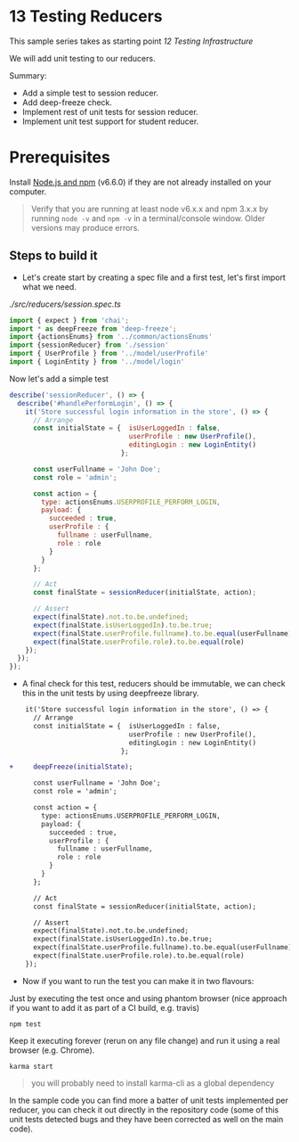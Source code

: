 # 13 Testing Reducers

This sample series takes as starting point _12 Testing Infrastructure_

We will add unit testing to our reducers.

Summary:

- Add a simple test to session reducer.
- Add deep-freeze check.
- Implement rest of unit tests for session reducer.
- Implement unit test support for student reducer.



# Prerequisites

Install [Node.js and npm](https://nodejs.org/en/) (v6.6.0) if they are not already installed on your computer.

> Verify that you are running at least node v6.x.x and npm 3.x.x by running `node -v` and `npm -v` in a terminal/console window. Older versions may produce errors.

## Steps to build it

- Let's create start by creating a spec file and a first test, let's first import what we need.

_./src/reducers/session.spec.ts_

```javascript
import { expect } from 'chai';
import * as deepFreeze from 'deep-freeze';
import {actionsEnums} from '../common/actionsEnums'
import {sessionReducer} from './session'
import { UserProfile } from '../model/userProfile'
import { LoginEntity } from '../model/login'
```

Now let's add a simple test

```javascript
describe('sessionReducer', () => {
  describe('#handlePerformLogin', () => {
    it('Store successful login information in the store', () => {
      // Arrange
      const initialState = {  isUserLoggedIn : false,
                              userProfile : new UserProfile(),
                              editingLogin : new LoginEntity()
                            };

      const userFullname = 'John Doe';
      const role = 'admin';

      const action = {
        type: actionsEnums.USERPROFILE_PERFORM_LOGIN,
        payload: {
          succeeded : true,
          userProfile : {
            fullname : userFullname,
            role : role
          }
        }
      };

      // Act
      const finalState = sessionReducer(initialState, action);

      // Assert
      expect(finalState).not.to.be.undefined;
      expect(finalState.isUserLoggedIn).to.be.true;
      expect(finalState.userProfile.fullname).to.be.equal(userFullname)
      expect(finalState.userProfile.role).to.be.equal(role)
    });
  });
});
```

- A final check for this test, reducers should be immutable, we can check this
in the unit tests by using deepfreeze library.

```diff
    it('Store successful login information in the store', () => {
      // Arrange
      const initialState = {  isUserLoggedIn : false,
                              userProfile : new UserProfile(),
                              editingLogin : new LoginEntity()
                            };

+     deepFreeze(initialState);

      const userFullname = 'John Doe';
      const role = 'admin';

      const action = {
        type: actionsEnums.USERPROFILE_PERFORM_LOGIN,
        payload: {
          succeeded : true,
          userProfile : {
            fullname : userFullname,
            role : role
          }
        }
      };

      // Act
      const finalState = sessionReducer(initialState, action);

      // Assert
      expect(finalState).not.to.be.undefined;
      expect(finalState.isUserLoggedIn).to.be.true;
      expect(finalState.userProfile.fullname).to.be.equal(userFullname)
      expect(finalState.userProfile.role).to.be.equal(role)
    });
```

- Now if you want to run the test you can make it in two flavours:

Just by executing the test once and using phantom browser (nice approach if you want
to add it as part of a CI build, e.g. travis)

```
npm test
```

Keep it executing forever (rerun on any file change) and run it using a real browser
(e.g. Chrome).

```
karma start
```

> you will probably need to install karma-cli as a global dependency


In the sample code you can find more a batter of unit tests implemented per reducer,
you can check it out directly in the repository code (some of this unit tests
detected bugs and they have been corrected as well on the main code).
